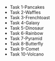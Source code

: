 <Ul>
    <li>Task 1-Pancakes</li>
    <li>Task 2-Waffles</li>
    <li>Task 3-Frenchtoast</li>
    <li>Task 4-Galaxy</li>
    <li>Task 5-Dinosaur</li>
    <li>Task 6-Rainbow</li>
    <li>Task 7-Pyramid</li>
    <li>Task 8-Butterfly</li>
    <li>Task 9-Comet</li>
    <li>Task 10-Volcano</li>
</ul>
